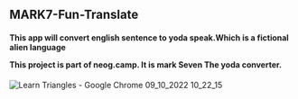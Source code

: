 <h2> MARK7-Fun-Translate</h2>

<h4>This app will convert english sentence to yoda speak.Which is a fictional alien language

This project is part of neog.camp. It is mark Seven The yoda converter.</h4>




![Learn Triangles - Google Chrome 09_10_2022 10_22_15](https://user-images.githubusercontent.com/109124944/194770694-63127955-8d75-40bf-bcab-157d88c9ed2c.png)
